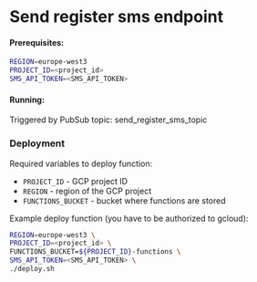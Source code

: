 # Send register sms endpoint

#### Prerequisites:

```bash
REGION=europe-west3
PROJECT_ID=<project_id>
SMS_API_TOKEN=<SMS_API_TOKEN>
```


#### Running:
Triggered by PubSub topic: send_register_sms_topic

### Deployment

Required variables to deploy function:
* `PROJECT_ID` - GCP project ID
* `REGION` - region of the GCP project
* `FUNCTIONS_BUCKET` - bucket where functions are stored


Example deploy function (you have to be authorized to gcloud):
```bash
REGION=europe-west3 \
PROJECT_ID=<project_id> \
FUNCTIONS_BUCKET=${PROJECT_ID}-functions \
SMS_API_TOKEN=<SMS_API_TOKEN> \
./deploy.sh
```
